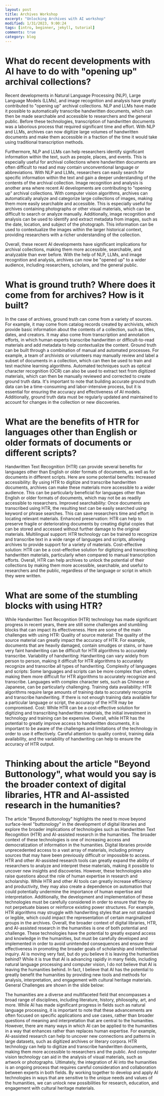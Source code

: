 ```yaml
---
layout: post
title: Archives Workshop
excerpt: "Unlocking Archives with AI workshop"
modified: 1/31/2023, 9:00:24
tags: [intro, beginner, jekyll, tutorial]
comments: true
category: blog
---
```

# What do recent developments with AI have to do with "opening up" archival collections? 

Recent developments in Natural Language Processing (NLP), Large Language Models (LLMs), and image recognition and analysis have greatly contributed to "opening up" archival collections.
NLP and LLMs have made it possible to automatically transcribe handwritten documents, which can then be made searchable and accessible to researchers and the general public. Before these technologies, transcription of handwritten documents was a laborious process that required significant time and effort. With NLP and LLMs, archives can now digitize large volumes of handwritten documents and make them accessible in a fraction of the time it would take using traditional transcription methods.

Furthermore, NLP and LLMs can help researchers identify significant information within the text, such as people, places, and events. This is especially useful for archival collections where handwritten documents are often difficult to read and may contain unconventional language or abbreviations. With NLP and LLMs, researchers can easily search for specific information within the text and gain a deeper understanding of the contents of the archival collection.
Image recognition and analysis is another area where recent AI developments are contributing to "opening up" archival collections. With computer vision algorithms, archives can automatically analyze and categorize large collections of images, making them more easily searchable and accessible. This is especially useful for archives containing photographs or other visual materials, which can be difficult to search or analyze manually.
Additionally, image recognition and analysis can be used to identify and extract metadata from images, such as the date, location, and subject of the photograph. This information can be used to contextualize the images within the larger historical context, providing researchers with a richer understanding of the collection.

Overall, these recent AI developments have significant implications for archival collections, making them more accessible, searchable, and analyzable than ever before. With the help of NLP, LLMs, and image recognition and analysis, archives can now be "opened up" to a wider audience, including researchers, scholars, and the general public.



# What is ground truth? Where does it come from for archives? How is it built?

In the case of archives, ground truth can come from a variety of sources. For example, it may come from catalog records created by archivists, which provide basic information about the contents of a collection, such as titles, dates, and creators. It may also come from transcription and annotation efforts, in which human experts transcribe handwritten or difficult-to-read materials and add metadata to help contextualize the content.
Ground truth can be built through a combination of manual and automated processes. For example, a team of archivists or volunteers may manually review and label a subset of documents in a collection, which can then be used to train and test machine learning algorithms. Automated techniques such as optical character recognition (OCR) can also be used to extract text from digitized materials, which can then be manually reviewed and corrected to create ground truth data.
It's important to note that building accurate ground truth data can be a time-consuming and labor-intensive process, but it is essential for ensuring the accuracy and effectiveness of AI models. Additionally, ground truth data must be regularly updated and maintained to account for changes in the collection or new discoveries.

# What are the benefits of HTR for languages other than English or older formats of documents or different scripts? 

Handwritten Text Recognition (HTR) can provide several benefits for languages other than English or older formats of documents, as well as for documents in different scripts. Here are some potential benefits:
Increased accessibility: By using HTR to digitize and transcribe handwritten documents, archives can make these materials more accessible to a wider audience. This can be particularly beneficial for languages other than English or older formats of documents, which may not be as readily accessible to researchers.
Improved searchability: Once documents are transcribed using HTR, the resulting text can be easily searched using keyword or phrase searches. This can save researchers time and effort in locating relevant materials.
Enhanced preservation: HTR can help to preserve fragile or deteriorating documents by creating digital copies that can be stored and accessed without further damage to the original materials.
Multilingual support: HTR technology can be trained to recognize and transcribe text in a wide range of languages and scripts, allowing archives to provide support for a variety of materials.
Cost-effective solution: HTR can be a cost-effective solution for digitizing and transcribing handwritten materials, particularly when compared to manual transcription efforts.
Overall, HTR can help archives to unlock the potential of their collections by making them more accessible, searchable, and useful to researchers and the public, regardless of the language or script in which they were written.



# What are some of the stumbling blocks with using HTR?

While Handwritten Text Recognition (HTR) technology has made significant progress in recent years, there are still some challenges and stumbling blocks that can impact its effectiveness. Here are some of the main challenges with using HTR:
Quality of source material: The quality of the source material can greatly impact the accuracy of HTR. For example, documents that are heavily damaged, contain smudges or stains, or have very faint handwriting can be difficult for HTR algorithms to accurately transcribe.
Variability of handwriting: Handwriting can vary widely from person to person, making it difficult for HTR algorithms to accurately recognize and transcribe all types of handwriting.
Complexity of languages and scripts: Some languages and scripts can be more complex than others, making them more difficult for HTR algorithms to accurately recognize and transcribe. Languages with complex character sets, such as Chinese or Japanese, can be particularly challenging.
Training data availability: HTR algorithms require large amounts of training data to accurately recognize and transcribe handwriting. If there is not enough training data available for a particular language or script, the accuracy of the HTR may be compromised.
Cost: While HTR can be a cost-effective solution for digitizing and transcribing handwritten materials, the initial investment in technology and training can be expensive.
Overall, while HTR has the potential to greatly improve access to handwritten documents, it is important to be aware of the challenges and limitations of the technology in order to use it effectively. Careful attention to quality control, training data availability, and the variability of handwriting can help to ensure the accuracy of HTR output.

# Thinking about the article "Beyond Buttonology", what would you say is the broader context of digital libraries, HTR and AI-assisted research in the humanities? 

The article "Beyond Buttonology" highlights the need to move beyond surface-level "buttonology" in the development of digital libraries and explore the broader implications of technologies such as Handwritten Text Recognition (HTR) and AI-assisted research in the humanities. The broader context of these technologies is one of increasing access and democratization of information in the humanities.
Digital libraries provide unprecedented access to a vast array of materials, including primary sources that may have been previously difficult or impossible to access. HTR and other AI-assisted research tools can greatly expand the ability of researchers to analyze and interpret these materials, making it possible to uncover new insights and discoveries.
However, these technologies also raise questions about the role of human expertise in research and scholarship. While HTR and other AI tools can greatly increase efficiency and productivity, they may also create a dependence on automation that could potentially undermine the importance of human expertise and interpretation.
Additionally, the development and implementation of these technologies must be carefully considered in order to ensure that they do not perpetuate biases or reinforce existing power structures. For example, HTR algorithms may struggle with handwriting styles that are not standard or legible, which could impact the representation of certain marginalized groups in the archives.
Overall, the broader context of digital libraries, HTR, and AI-assisted research in the humanities is one of both potential and challenge. These technologies have the potential to greatly expand access and knowledge in the humanities, but must be carefully developed and implemented in order to avoid unintended consequences and ensure their effectiveness in promoting the broader goals of scholarship and intellectual inquiry.
AI is moving very fast, but do you believe it is leaving the humanities behind? 
While it is true that AI is advancing rapidly in many fields, including natural language processing and computer vision, I do not believe that AI is leaving the humanities behind. In fact, I believe that AI has the potential to greatly benefit the humanities by providing new tools and methods for analysis, interpretation, and engagement with cultural heritage materials.
General Challenges are shown in the slide below: 

The humanities are a diverse and multifaceted field that encompasses a broad range of disciplines, including literature, history, philosophy, art, and more. While AI has made significant progress in fields such as natural language processing, it is important to note that these advancements are often focused on specific applications and use cases, rather than broader questions of meaning and interpretation that are central to the humanities.
However, there are many ways in which AI can be applied to the humanities in a way that enhances rather than replaces human expertise. For example, AI-assisted research can help to uncover new connections and patterns in large datasets, such as digitized archives or literary corpora. HTR technology can help to digitize and transcribe handwritten documents, making them more accessible to researchers and the public. And computer vision technology can aid in the analysis of visual materials, such as artwork or photographs.
Ultimately, the integration of AI into the humanities is an ongoing process that requires careful consideration and collaboration between experts in both fields. By working together to develop and apply AI technologies in ways that are sensitive to the unique needs and values of the humanities, we can unlock new possibilities for research, education, and engagement with cultural heritage materials.


